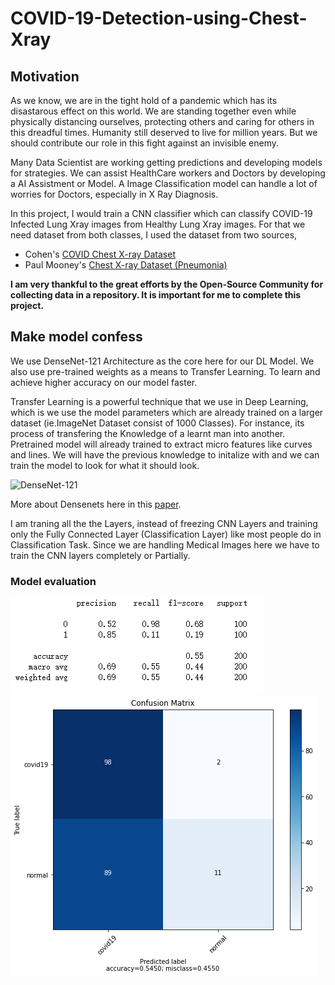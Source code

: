 # COVID-19-Detection-using-Chest-Xray

## Motivation

As we know, we are in the tight hold of a pandemic which has its disastarous effect on this world. We are standing together even while physically distancing ourselves, protecting others and caring for others in this dreadful times. Humanity still deserved to live for million years. But we should contribute our role in this fight against an invisible enemy. 

Many Data Scientist are working getting predictions and developing models for strategies. We can assist HealthCare workers and Doctors by developing a AI Assistment or Model. A Image Classification model can handle a lot of worries for Doctors, especially in X Ray Diagnosis.

In this project, I would train a CNN classifier which can classify COVID-19 Infected Lung Xray images from Healthy Lung Xray images. For that we need dataset from both classes, I used the dataset from two sources,

- Cohen's [COVID Chest X-ray Dataset](https://github.com/ieee8023/covid-chestxray-dataset) 
- Paul Mooney's [Chest X-ray Dataset (Pneumonia)](https://www.kaggle.com/paultimothymooney/chest-xray-pneumonia)

**I am very thankful to the great efforts by the Open-Source Community for collecting data in a repository. It is important for me to complete this project.**

## Make model confess

We use DenseNet-121 Architecture as the core here for our DL Model. We also use pre-trained weights as a means to Transfer Learning. To learn and achieve higher accuracy on our model faster.

Transfer Learning is a powerful technique that we use in Deep Learning, which is we use the model parameters which are already trained on a larger dataset (ie.ImageNet Dataset consist of 1000 Classes). For instance, its process of transfering the Knowledge of a learnt man into another. Pretrained model will already trained to extract micro features like curves and lines. We will have the previous knowledge to initalize with and we can train the model to look for what it should look.

![DenseNet-121](https://miro.medium.com/max/1400/1*vIZhPImFr9Gjpx6ZB7IOJg.png)

More about Densenets here in this [paper](https://arxiv.org/abs/1608.06993).


I am traning all the the Layers, instead of freezing CNN Layers and training only the Fully Connected Layer (Classification Layer) like most people do in Classification Task. Since we are handling Medical Images here we have to train the CNN layers completely or Partially.

### Model evaluation
![Model evaluation](https://github.com/uqer-jyh/COVID-19-Detection-using-Chest-Xray/blob/main/Model%20evaluation.png)
![Confusion matrix](https://github.com/uqer-jyh/COVID-19-Detection-using-Chest-Xray/blob/main/Confusion%20matrix.png)
